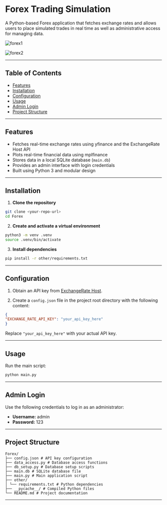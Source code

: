 # Forex Trading Simulation

A Python-based Forex application that fetches exchange rates and allows users to place simulated trades in real time as well as administrative access for managing data.

![forex1](https://github.com/user-attachments/assets/24dfd375-aec0-4b7e-aae3-fda3736c50ed)

![forex2](https://github.com/user-attachments/assets/ee3556da-e984-4b3f-b1c9-c48981165832)

---


## Table of Contents


- [Features](#features)
- [Installation](#installation)
- [Configuration](#configuration)
- [Usage](#usage)
- [Admin Login](#admin-login)
- [Project Structure](#project-structure)


---


## Features


- Fetches real-time exchange rates using yfinance and the ExchangeRate Host API
- Plots real-time financial data using mplfinance
- Stores data in a local SQLite database (`main.db`)
- Provides an admin interface with login credentials
- Built using Python 3 and modular design


---


## Installation


1. **Clone the repository**
```bash
git clone <your-repo-url>
cd Forex
```


2. **Create and activate a virtual environment**
```bash
python3 -m venv .venv
source .venv/bin/activate
```


3. **Install dependencies**
```bash
pip install -r other/requirements.txt
```


---


## Configuration


1. Obtain an API key from [ExchangeRate Host](https://exchangerate.host/#/).


2. Create a `config.json` file in the project root directory with the following content:


```json
{
"EXCHANGE_RATE_API_KEY": "your_api_key_here"
}
```


Replace `"your_api_key_here"` with your actual API key.


---


## Usage


Run the main script:


```bash
python main.py
```


---

## Admin Login


Use the following credentials to log in as an administrator:


- **Username:** admin
- **Password:** 123


---


## Project Structure


```
Forex/
├── config.json # API key configuration
├── data_access.py # Database access functions
├── db_setup.py # Database setup scripts
├── main.db # SQLite database file
├── main.py # Main application script
├── other/
│ └── requirements.txt # Python dependencies
├── __pycache__/ # Compiled Python files
└── README.md # Project documentation
```


---

